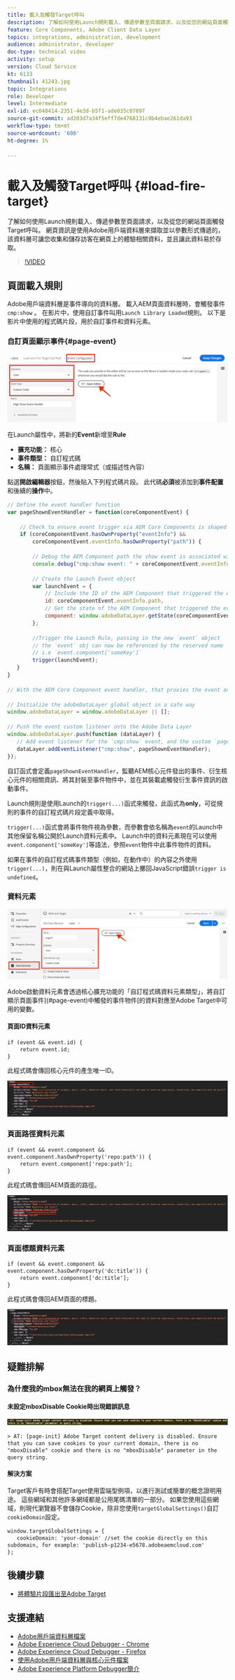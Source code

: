 ```yaml
---
title: 載入及觸發Target呼叫
description: 了解如何使用Launch規則載入、傳遞參數至頁面請求，以及從您的網站頁面觸發Target呼叫。 系統會使用Adobe用戶端資料層來擷取頁面資訊並以參數形式傳遞，此資料層可讓您收集和儲存訪客在網頁上的體驗相關資料，並讓此資料易於存取。
feature: Core Components, Adobe Client Data Layer
topics: integrations, administration, development
audience: administrator, developer
doc-type: technical video
activity: setup
version: Cloud Service
kt: 6133
thumbnail: 41243.jpg
topic: Integrations
role: Developer
level: Intermediate
exl-id: ec048414-2351-4e3d-b5f1-ade035c07897
source-git-commit: ad203d7a34f5eff7de4768131c9b4ebae261da93
workflow-type: tm+mt
source-wordcount: '608'
ht-degree: 1%

---
```


# 載入及觸發Target呼叫 {#load-fire-target}

了解如何使用Launch規則載入、傳遞參數至頁面請求，以及從您的網站頁面觸發Target呼叫。 網頁資訊是使用Adobe用戶端資料層來擷取並以參數形式傳遞的，該資料層可讓您收集和儲存訪客在網頁上的體驗相關資料，並且讓此資料易於存取。

>[!VIDEO](https://video.tv.adobe.com/v/41243?quality=12&learn=on)

## 頁面載入規則

Adobe用戶端資料層是事件導向的資料層。 載入AEM頁面資料層時，會觸發事件`cmp:show` 。 在影片中，使用自訂事件叫用`Launch Library Loaded`規則。 以下是影片中使用的程式碼片段，用於自訂事件和資料元素。

### 自訂頁面顯示事件{#page-event}

![頁面顯示事件設定和自訂程式碼](assets/load-and-fire-target-call.png)

在Launch屬性中，將新的&#x200B;**Event**&#x200B;新增至&#x200B;**Rule**

+ __擴充功能：__ 核心
+ __事件類型：__ 自訂程式碼
+ __名稱：__ 頁面顯示事件處理常式（或描述性內容）

點選&#x200B;__開啟編輯器__&#x200B;按鈕，然後貼入下列程式碼片段。 此代碼&#x200B;__必須__&#x200B;被添加到&#x200B;__事件配置__&#x200B;和後續的&#x200B;__操作__&#x200B;中。

```javascript
// Define the event handler function
var pageShownEventHandler = function(coreComponentEvent) {

    // Check to ensure event trigger via AEM Core Components is shaped correctly
    if (coreComponentEvent.hasOwnProperty("eventInfo") && 
        coreComponentEvent.eventInfo.hasOwnProperty("path")) {
    
        // Debug the AEM Component path the show event is associated with
        console.debug("cmp:show event: " + coreComponentEvent.eventInfo.path);

        // Create the Launch Event object
        var launchEvent = {
            // Include the ID of the AEM Component that triggered the event
            id: coreComponentEvent.eventInfo.path,
            // Get the state of the AEM Component that triggered the event           
            component: window.adobeDataLayer.getState(coreComponentEvent.eventInfo.path)
        };

        //Trigger the Launch Rule, passing in the new `event` object
        // the `event` obj can now be referenced by the reserved name `event` by other Launch data elements
        // i.e `event.component['someKey']`
        trigger(launchEvent);
   }
}

// With the AEM Core Component event handler, that proxies the event and relevant information to Adobe Launch, defined above...

// Initialize the adobeDataLayer global object in a safe way
window.adobeDataLayer = window.adobeDataLayer || [];

// Push the event custom listener onto the Adobe Data Layer
window.adobeDataLayer.push(function (dataLayer) {
   // Add event listener for the `cmp:show` event, and the custom `pageShownEventHandler` function as the callback
   dataLayer.addEventListener("cmp:show", pageShownEventHandler);
});
```

自訂函式會定義`pageShownEventHandler`，監聽AEM核心元件發出的事件、衍生核心元件的相關資訊、將其封裝至事件物件中，並在其裝載處觸發衍生事件資訊的啟動事件。

Launch規則是使用Launch的`trigger(...)`函式來觸發，此函式為&#x200B;__only__，可從規則的事件的自訂程式碼片段定義中取得。

`trigger(...)`函式會將事件物件視為參數，而參數會依名稱為`event`的Launch中其他保留名稱公開於Launch資料元素中。 Launch中的資料元素現在可以使用`event.component['someKey']`等語法，參照`event`物件中此事件物件的資料。

如果在事件的自訂程式碼事件類型（例如，在動作中）的內容之外使用`trigger(...)`，則在與Launch屬性整合的網站上擲回JavaScript錯誤`trigger is undefined`。


### 資料元素

![資料元素](assets/data-elements.png)

Adobe啟動資料元素會透過核心擴充功能的「自訂程式碼資料元素類型」，將自訂顯示頁面事件](#page-event)中觸發的事件物件[的資料對應至Adobe Target中可用的變數。

#### 頁面ID資料元素

```
if (event && event.id) {
    return event.id;
}
```

此程式碼會傳回核心元件的產生唯一ID。

![頁面ID](assets/pageid.png)

### 頁面路徑資料元素

```
if (event && event.component && event.component.hasOwnProperty('repo:path')) {
    return event.component['repo:path'];
}
```

此程式碼會傳回AEM頁面的路徑。

![頁面路徑](assets/pagepath.png)

### 頁面標題資料元素

```
if (event && event.component && event.component.hasOwnProperty('dc:title')) {
    return event.component['dc:title'];
}
```

此程式碼會傳回AEM頁面的標題。

![頁面標題](assets/pagetitle.png)

## 疑難排解

### 為什麼我的mbox無法在我的網頁上觸發？

#### 未設定mboxDisable Cookie時出現錯誤訊息

![Target Cookie網域錯誤](assets/target-cookie-error.png)

```
> AT: [page-init] Adobe Target content delivery is disabled. Ensure that you can save cookies to your current domain, there is no "mboxDisable" cookie and there is no "mboxDisable" parameter in the query string.
```

#### 解決方案

Target客戶有時會搭配Target使用雲端型例項，以進行測試或簡單的概念證明用途。 這些網域和其他許多網域都是公用尾碼清單的一部分。
如果您使用這些網域，則現代瀏覽器不會儲存Cookie，除非您使用`targetGlobalSettings()`自訂`cookieDomain`設定。

```
window.targetGlobalSettings = {  
   cookieDomain: 'your-domain' //set the cookie directly on this subdomain, for example: 'publish-p1234-e5678.adobeaemcloud.com'
};
```

## 後續步驟

+ [將體驗片段匯出至Adobe Target](./export-experience-fragment-target.md)

## 支援連結

+ [Adobe用戶端資料層檔案](https://github.com/adobe/adobe-client-data-layer/wiki)
+ [Adobe Experience Cloud Debugger - Chrome](https://chrome.google.com/webstore/detail/adobe-experience-cloud-de/ocdmogmohccmeicdhlhhgepeaijenapj)
+ [Adobe Experience Cloud Debugger - Firefox](https://addons.mozilla.org/en-US/firefox/addon/adobe-experience-platform-dbg/)
+ [使用Adobe用戶端資料層與核心元件檔案](https://experienceleague.adobe.com/docs/experience-manager-core-components/using/developing/data-layer/overview.html)
+ [Adobe Experience Platform Debugger簡介](https://experienceleague.adobe.com/docs/debugger-learn/tutorials/experience-platform-debugger/introduction-to-the-experience-platform-debugger.html)
